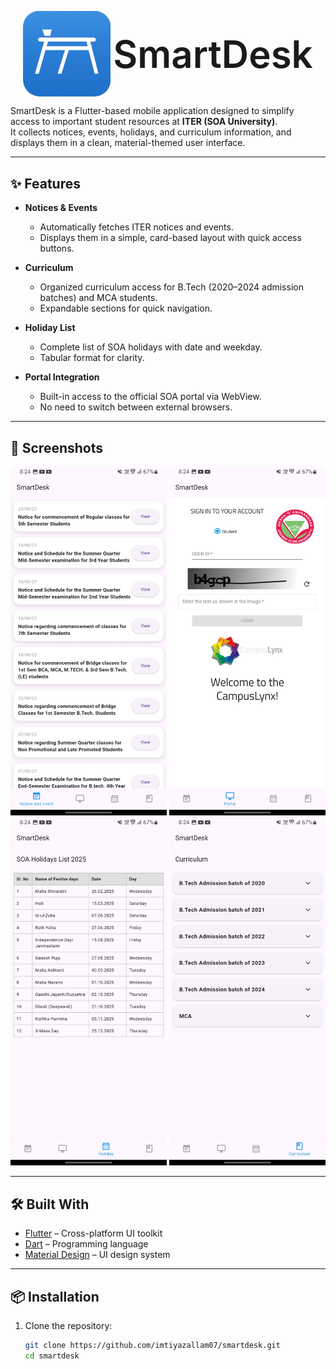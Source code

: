 <p align="center">
  <img src="assets/logo.png" alt="Logo" width="140" style="vertical-align: middle;"/>
  <span style="vertical-align: middle; font-size: 60px; font-weight: 600">
    SmartDesk
  </span>
</p>


SmartDesk is a Flutter-based mobile application designed to simplify access to important student resources at **ITER (SOA University)**.  
It collects notices, events, holidays, and curriculum information, and displays them in a clean, material-themed user interface.  

---

## ✨ Features  

- **Notices & Events**  
  - Automatically fetches ITER notices and events.  
  - Displays them in a simple, card-based layout with quick access buttons.  

- **Curriculum**  
  - Organized curriculum access for B.Tech (2020–2024 admission batches) and MCA students.  
  - Expandable sections for quick navigation.  

- **Holiday List**  
  - Complete list of SOA holidays with date and weekday.  
  - Tabular format for clarity.  

- **Portal Integration**  
  - Built-in access to the official SOA portal via WebView.  
  - No need to switch between external browsers.  

---

## 📸 Screenshots  
<img src="screenshots/notices.jpg" width="250" />  
<img src="screenshots/portal.jpg" width="250" /> 
<img src="screenshots/holidays.jpg" width="250" />    
<img src="screenshots/curriculum.jpg" width="250" /> 

---

## 🛠️ Built With  
- [Flutter](https://flutter.dev/) – Cross-platform UI toolkit  
- [Dart](https://dart.dev/) – Programming language  
- [Material Design](https://m3.material.io/) – UI design system  

---

## 📦 Installation  

1. Clone the repository:  
   ```bash
   git clone https://github.com/imtiyazallam07/smartdesk.git
   cd smartdesk
   ```
